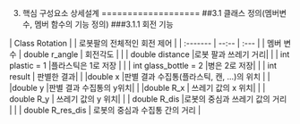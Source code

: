 3. 핵심 구성요소 상세설계
===================
##3.1 클래스 정의(멤버변수, 멤버 함수의 기능 정의)
###3.1.1 회전 기능



| Class Rotation    |   | 로봇팔의 전체적인 회전 제어   |
| :------- | --:-- | :--- |
| 멤버 변수 | double r_angle | 회전각도 |
| | double distance  |로봇 팔과 쓰레기 거리|
| | int plastic = 1 |플라스틱은 1로 저장 |
| | int glass_bottle = 2  |병은 2로 저장|
| | int result  | 판별한 결과|
| |double x |판별 결과 수집통(플라스틱, 캔, ...)의 위치 |
| |double y |판별 결과 수집통의 y위치|
| |double R_x    | 쓰레기 값의 x 위치|
| | double R_y  | 쓰레기 값의 y 위치|
| | double R_dis  |로봇의 중심과 쓰레기 값의 거리 |
| | double R_res_dis  | 로봇의 중심과 수집통 간의 거리 |
